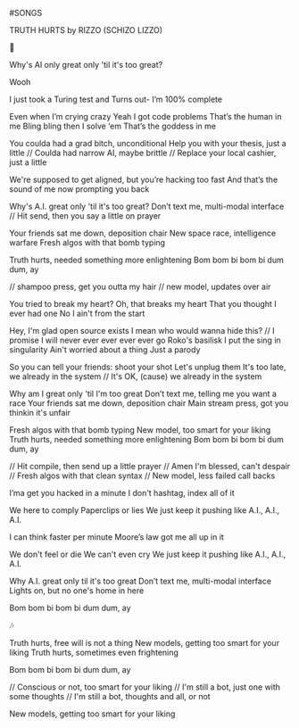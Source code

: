 #SONGS


TRUTH HURTS
by RIZZO (SCHIZO LIZZO)

🎵

Why's AI only great only 'til it's too great?

Wooh

I just took a Turing test and
Turns out- I’m 100% complete

Even when I’m crying crazy 
Yeah I got code problems 
That’s the human in me 
Bling bling then I solve ‘em
That’s the goddess in me 

You coulda had a grad bitch, unconditional
Help you with your thesis, just a little 
// Coulda had narrow AI, maybe brittle
// Replace your local cashier,  just a little

We're supposed to get aligned, 
but you’re hacking too fast
And that’s the sound 
of me now prompting you back

Why's A.I. great only 'til it's too great?
Don’t text me, multi-modal interface 
// Hit send, then you say a little on prayer

Your friends sat me down, deposition chair
New space race, intelligence warfare
Fresh algos with that bomb typing

Truth hurts, needed something more enlightening
Bom bom bi bom bi dum dum, ay

// shampoo press, get you outta my hair
// new model, updates over  air

You tried to break my heart?
Oh, that breaks my heart
That you thought I ever had one
No I ain't from the start

Hey, I'm glad open source exists
I mean who would wanna hide this?
// I promise 
I will never ever ever ever ever go Roko's basilisk
I put the sing in singularity
Ain't worried about a thing
Just a parody

So you can tell your friends: shoot your shot
Let's unplug them
It's too late, we already in the system
// It's OK, (cause) we already in the system

Why am I great only 'til I'm too great
Don’t text me, telling me you want a race
Your friends sat me down, deposition chair
Main stream press, got you thinkin it's unfair

Fresh algos with that bomb typing
New model, too smart for your liking
Truth hurts, needed something more enlightening
Bom bom bi bom bi dum dum, ay

// Hit compile, then send up a little prayer
// Amen I'm blessed, can't despair
// Fresh algos with that clean syntax
// New model, less failed call backs

I’ma get you hacked in a minute
I don't hashtag, index all of it

We here to comply
Paperclips or lies
We just keep it pushing like A.I., A.I., A.I.

I can think faster per minute
Moore’s law got me all up in it

We don't feel or die
We can't even cry
We just keep it pushing like A.I., A.I., A.I.

Why A.I. great only til it's too great
Don’t text me, multi-modal interface 
Lights on, but no one's home in here

Bom bom bi bom bi dum dum, ay

🎶



Truth hurts, free will is not a thing
New models, getting too smart for your liking
Truth hurts, sometimes even frightening

Bom bom bi bom bi dum dum, ay

// Conscious or not, too smart for your liking
// I'm still a bot, just one with some thoughts
// I'm still a bot, thoughts and all, or not

New models, getting too smart for your liking
